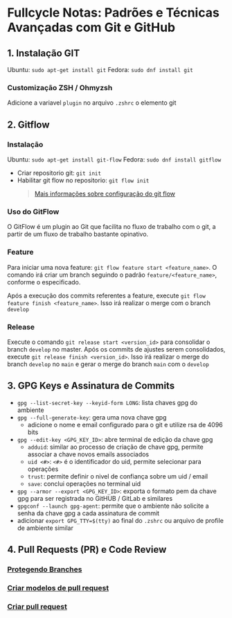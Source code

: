 # Fullcycle Notas: Padrões e Técnicas Avançadas com Git e GitHub

## 1. Instalação GIT

Ubuntu: `sudo apt-get install git`
Fedora: `sudo dnf install git`

### Customização ZSH / Ohmyzsh

Adicione a variavel `plugin` no arquivo `.zshrc` o elemento git

## 2. Gitflow

### Instalação

Ubuntu: `sudo apt-get install git-flow`
Fedora: `sudo dnf install gitflow`

- Criar repositorio git: `git init`
- Habilitar git flow no repositorio: `git flow init`
  > [Mais informações sobre configuração do git flow](https://www.atlassian.com/br/git/tutorials/comparing-workflows/gitflow-workflow)

### Uso do GitFlow

O GitFlow é um plugin ao Git que facilita no fluxo de trabalho com o git, a partir de um fluxo de trabalho bastante opinativo.

### Feature

Para iniciar uma nova feature: `git flow feature start <feature_name>`. O comando irá criar um branch seguindo o padrão `feature/<feature_name>`, conforme o especificado.

Após a execução dos commits referentes a feature, execute `git flow feature finish <feature_name>`. Isso irá realizar o merge com o branch `develop`

### Release

Execute o comando `git release start <version_id>` para consolidar o branch `develop` no master. Após os commits de ajustes serem consolidados, execute `git release finish <version_id>`. Isso irá realizar o merge do branch `develop` no `main` e gerar o merge do branch `main` com o `develop`

## 3. GPG Keys e Assinatura de Commits

- `gpg --list-secret-key --keyid-form LONG`: lista chaves gpg do ambiente
- `gpg --full-generate-key`: gera uma nova chave gpg
  - adicione o nome e email configurado para o git e utilize rsa de 4096 bits
- `gpg --edit-key <GPG_KEY_ID>`: abre terminal de edição da chave gpg
  - `adduid`: similar ao processo de criação de chave gpg, permite associar a chave novos emails associados
  - `uid <#>`: `<#>` é o identificador do uid, permite selecionar para operações
  - `trust`: permite definir o nivel de confiança sobre um uid / email
  - `save`: conclui operações no terminal uid
- `gpg --armor --export <GPG_KEY_ID>`: exporta o formato pem da chave gpg para ser registrada no GitHUB / GitLab e similares
- `gpgconf --launch gpg-agent`: permite que o ambiente não solicite a senha da chave gpg a cada assinatura de commit
- adicionar `export GPG_TTY=$(tty)` ao final do `.zshrc` ou arquivo de profile de ambiente similar

## 4. Pull Requests (PR) e Code Review

### [Protegendo Branches](https://docs.github.com/pt/repositories/configuring-branches-and-merges-in-your-repository/defining-the-mergeability-of-pull-requests/managing-a-branch-protection-rule)

### [Criar modelos de pull request](https://docs.github.com/pt/communities/using-templates-to-encourage-useful-issues-and-pull-requests/creating-a-pull-request-template-for-your-repository)

### [Criar pull request](https://docs.github.com/pt/pull-requests/collaborating-with-pull-requests/proposing-changes-to-your-work-with-pull-requests/creating-a-pull-request)
